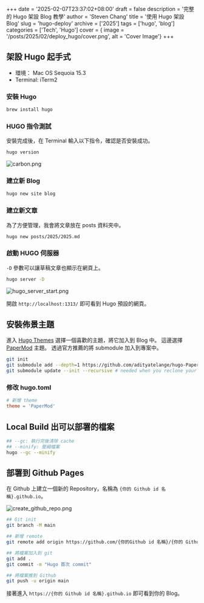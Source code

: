 +++
date = '2025-02-07T23:37:02+08:00'
draft = false
description = '完整的 Hugo 架設 Blog 教學'
author = 'Steven Chang'
title = '使用 Hugo 架設 Blog'
slug = 'hugo-deploy'
archive = ['2025']
tags = ['hugo', 'blog']
categories = ['Tech', 'Hugo']
cover = { image = '/posts/2025/02/deploy_hugo/cover.png', alt = 'Cover Image'}
+++

## 架設 Hugo 起手式

- 環境： Mac OS Sequoia 15.3
- Terminal: iTerm2

### 安裝 Hugo

```bash
brew install hugo
```

### HUGO 指令測試
安裝完成後，在 Terminal 輸入以下指令，確認是否安裝成功。

```bash
hugo version
```
![carbon.png](/posts/2025/02/deploy_hugo/carbon.png)

### 建立新 Blog

```bash
hugo new site blog
```

### 建立新文章
為了方便管理，我會將文章放在 posts 資料夾中。
```bash 
hugo new posts/2025/2025.md
```

### 啟動 HUGO 伺服器
`-D` 參數可以讓草稿文章也顯示在網頁上。

```bash
hugo server -D
```

![hugo_server_start.png](/posts/2025/02/deploy_hugo/hugo_server_start.png)

開啟 `http://localhost:1313/` 即可看到 Hugo 預設的網頁。

## 安裝佈景主題
進入 [Hugo Themes](https://themes.gohugo.io/) 選擇一個喜歡的主題，將它加入到 Blog 中。 這邊選擇 [PaperMod](https://github.com/adityatelange/hugo-PaperMod) 主題。
透過官方推薦的將 submodule 加入到專案中。
```bash
git init
git submodule add --depth=1 https://github.com/adityatelange/hugo-PaperMod.git themes/PaperMod
git submodule update --init --recursive # needed when you reclone your repo (submodules may not get cloned automatically)
```

### 修改 hugo.toml
```toml
# 新增 theme
theme = 'PaperMod'
```

## Local Build 出可以部署的檔案
```bash
## --gc: 執行完後清除 cache
## --minify: 壓縮檔案
hugo --gc --minify
```

## 部署到 Github Pages

在 Github 上建立一個新的 Repository，名稱為 `{你的 Github id 名稱}.github.io`。

![create_github_repo.png](/posts/2025/02/deploy_hugo/create_github_repo.png)

```bash
## Git init
git branch -M main

## 新增 remote
git remote add origin https://github.com/{你的Github id 名稱}/{你的 Github id 名稱}.github.io.git

## 將檔案加入到 git
git add .
git commit -m "Hugo 首次 commit"

## 將檔案推到 Github
git push -u origin main
```

接著進入 `https://{你的 Github id 名稱}.github.io` 即可看到你的 Blog。 
